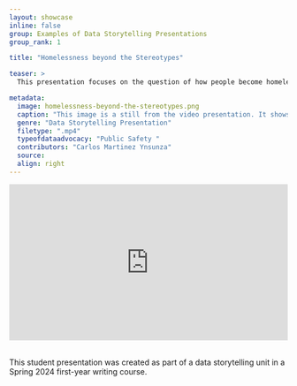 ```yaml
---
layout: showcase
inline: false
group: Examples of Data Storytelling Presentations
group_rank: 1

title: "Homelessness beyond the Stereotypes"

teaser: >
  This presentation focuses on the question of how people become homelessness and draws on several data visualizations to explain how a variety of factors, causes, or life crises are often at play, most of which have nothing to do with the stereotype of drug addiction. From this empathetic vantage point, the presentation then explores possible solutions and best practices, both for individual citizens and local governments.

metadata:
  image: homelessness-beyond-the-stereotypes.png
  caption: "This image is a still from the video presentation. It shows the student—Carlos, a masculine individual wearing a black hoodie, speaking to the camera—presenting three graphics that show the rate of homelessness per 10,000 people in the general populations. The graphic on the right provides specific information for Arizona, the one on the left shows comparative rates of homelessness across the entire United States, and the bottom graphic provides specific information for Colorado."
  genre: "Data Storytelling Presentation"
  filetype: ".mp4"
  typeofdataadvocacy: "Public Safety "
  contributors: "Carlos Martinez Ynsunza"
  source: 
  align: right
---
```


<div style="max-width: 1280px"><div style="position: relative; padding-bottom: 56.25%; height: 0; overflow: hidden;"><iframe src="https://www.youtube.com/embed/S8Ax4S26UbM?si=rhPE1yXL6IjiQKT2" width="1280" height="720" frameborder="0" scrolling="no" allowfullscreen allow="autoplay" title="Rehabilitation vs. Punishment" style="border:none; position: absolute; top: 0; left: 0; right: 0; bottom: 0; height: 100%; max-width: 100%;"></iframe></div></div>

<br>

This student presentation was created as part of a data storytelling unit in a Spring 2024 first-year writing course.

<br>
